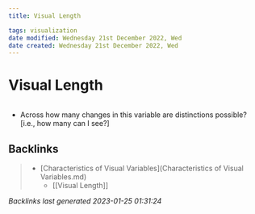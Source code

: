 ```yaml
---
title: Visual Length

tags: visualization 
date modified: Wednesday 21st December 2022, Wed
date created: Wednesday 21st December 2022, Wed
---
```


# Visual Length
```toc
```

- Across how many changes in this variable are distinctions possible? [i.e., how many can I see?]

## Backlinks

> - [Characteristics of Visual Variables](Characteristics of Visual Variables.md)
>   - [[Visual Length]]

_Backlinks last generated 2023-01-25 01:31:24_
